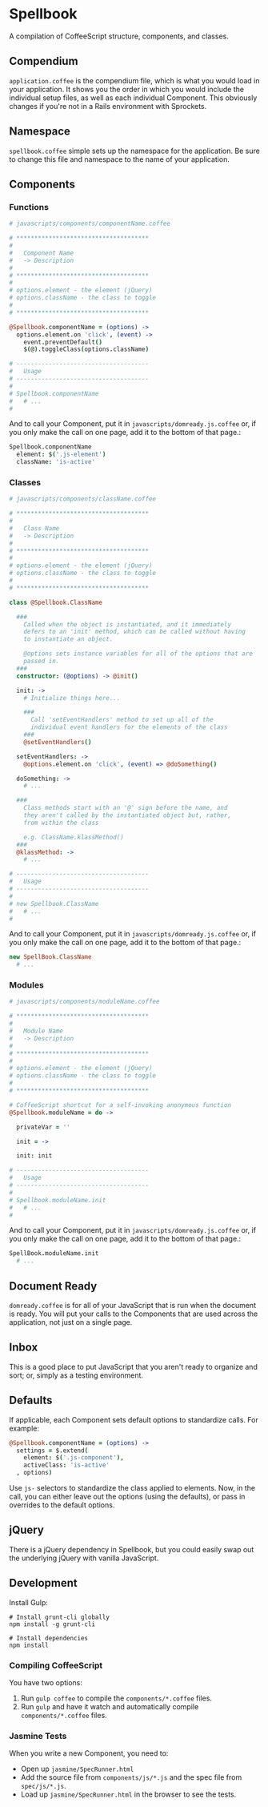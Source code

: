 Spellbook
=========

A compilation of CoffeeScript structure, components, and classes.

Compendium
----------

`application.coffee` is the compendium file, which is what you would load in your application. It shows you the order in which you would include the individual setup files, as well as each individual Component. This obviously changes if you're not in a Rails environment with Sprockets.

Namespace
---------

`spellbook.coffee` simple sets up the namespace for the application. Be sure to change this file and namespace to the name of your application.

Components
----------

### Functions

```coffeescript
# javascripts/components/componentName.coffee

# *************************************
#
#   Component Name
#   -> Description
#
# *************************************
#
# options.element - the element (jQuery)
# options.className - the class to toggle
#
# *************************************

@Spellbook.componentName = (options) ->
  options.element.on 'click', (event) ->
    event.preventDefault()
    $(@).toggleClass(options.className)

# -------------------------------------
#   Usage
# -------------------------------------
#
# Spellbook.componentName
#   # ...
#
```

And to call your Component, put it in `javascripts/domready.js.coffee` or, if you only make the call on one page, add it to the bottom of that page.:

```coffeescript
Spellbook.componentName
  element: $('.js-element')
  className: 'is-active'
```

### Classes

```coffeescript
# javascripts/components/className.coffee

# *************************************
#
#   Class Name
#   -> Description
#
# *************************************
#
# options.element - the element (jQuery)
# options.className - the class to toggle
#
# *************************************

class @Spellbook.ClassName

  ###
    Called when the object is instantiated, and it immediately
    defers to an 'init' method, which can be called without having
    to instantiate an object.

    @options sets instance variables for all of the options that are
    passed in.
  ###
  constructor: (@options) -> @init()

  init: ->
    # Initialize things here...

    ### 
      Call 'setEventHandlers' method to set up all of the
      individual event handlers for the elements of the class
    ###
    @setEventHandlers()

  setEventHandlers: ->
    @options.element.on 'click', (event) => @doSomething()

  doSomething: ->
    # ...

  ###
    Class methods start with an '@' sign before the name, and
    they aren't called by the instantiated object but, rather,
    from within the class

    e.g. ClassName.klassMethod()
  ###
  @klassMethod: ->
    # ...

# -------------------------------------
#   Usage
# -------------------------------------
#
# new Spellbook.ClassName
#   # ...
#
```

And to call your Component, put it in `javascripts/domready.js.coffee` or, if you only make the call on one page, add it to the bottom of that page.:

```coffeescript
new SpellBook.ClassName
  # ...
```

### Modules

```coffeescript
# javascripts/components/moduleName.coffee

# *************************************
#
#   Module Name
#   -> Description
#
# *************************************
#
# options.element - the element (jQuery)
# options.className - the class to toggle
#
# *************************************

# CoffeeScript shortcut for a self-invoking anonymous function
@Spellbook.moduleName = do ->

  privateVar = ''

  init = ->

  init: init

# -------------------------------------
#   Usage
# -------------------------------------
#
# Spellbook.moduleName.init
#   # ...
#
```

And to call your Component, put it in `javascripts/domready.js.coffee` or, if you only make the call on one page, add it to the bottom of that page.:

```coffeescript
SpellBook.moduleName.init
  # ...
```

Document Ready
--------------

`domready.coffee` is for all of your JavaScript that is run when the document is ready. You will put your calls to the Components that are used across the application, not just on a single page.

Inbox
-----

This is a good place to put JavaScript that you aren't ready to organize and sort; or, simply as a testing environment.

Defaults
--------

If applicable, each Component sets default options to standardize calls. For example:

```coffeescript
@Spellbook.componentName = (options) ->
  settings = $.extend(
    element: $('.js-component'),
    activeClass: 'is-active'
  , options)
```

Use `js-` selectors to standardize the class applied to elements. Now, in the call, you can either leave out the options (using the defaults), or pass in overrides to the default options.

jQuery
------

There is a jQuery dependency in Spellbook, but you could easily swap out the underlying jQuery with vanilla JavaScript.

Development
-----------

Install Gulp:

```shell
# Install grunt-cli globally
npm install -g grunt-cli

# Install dependencies
npm install
```

### Compiling CoffeeScript

You have two options:

1. Run `gulp coffee` to compile the `components/*.coffee` files.
2. Run `gulp` and have it watch and automatically compile `components/*.coffee` files.

### Jasmine Tests

When you write a new Component, you need to:

- Open up `jasmine/SpecRunner.html`
- Add the source file from `components/js/*.js` and the spec file from `spec/js/*.js`.
- Load up `jasmine/SpecRunner.html` in the browser to see the tests.

